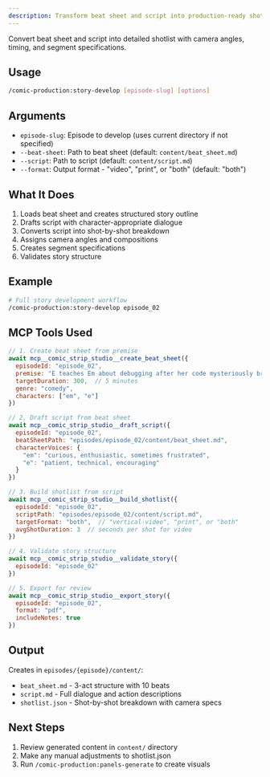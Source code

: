 ```yaml
---
description: Transform beat sheet and script into production-ready shotlist. Activates comic-director and storyboard-artist agents.
---
```


Convert beat sheet and script into detailed shotlist with camera angles, timing, and segment specifications.

## Usage

```bash
/comic-production:story-develop [episode-slug] [options]
```

## Arguments

- `episode-slug`: Episode to develop (uses current directory if not specified)
- `--beat-sheet`: Path to beat sheet (default: `content/beat_sheet.md`)
- `--script`: Path to script (default: `content/script.md`)
- `--format`: Output format - "video", "print", or "both" (default: "both")

## What It Does

1. Loads beat sheet and creates structured story outline
2. Drafts script with character-appropriate dialogue
3. Converts script into shot-by-shot breakdown
4. Assigns camera angles and compositions
5. Creates segment specifications
6. Validates story structure

## Example

```bash
# Full story development workflow
/comic-production:story-develop episode_02
```

## MCP Tools Used

```javascript
// 1. Create beat sheet from premise
await mcp__comic_strip_studio__create_beat_sheet({
  episodeId: "episode_02",
  premise: "E teaches Em about debugging after her code mysteriously breaks",
  targetDuration: 300,  // 5 minutes
  genre: "comedy",
  characters: ["em", "e"]
})

// 2. Draft script from beat sheet
await mcp__comic_strip_studio__draft_script({
  episodeId: "episode_02",
  beatSheetPath: "episodes/episode_02/content/beat_sheet.md",
  characterVoices: {
    "em": "curious, enthusiastic, sometimes frustrated",
    "e": "patient, technical, encouraging"
  }
})

// 3. Build shotlist from script
await mcp__comic_strip_studio__build_shotlist({
  episodeId: "episode_02",
  scriptPath: "episodes/episode_02/content/script.md",
  targetFormat: "both",  // "vertical-video", "print", or "both"
  avgShotDuration: 3  // seconds per shot for video
})

// 4. Validate story structure
await mcp__comic_strip_studio__validate_story({
  episodeId: "episode_02"
})

// 5. Export for review
await mcp__comic_strip_studio__export_story({
  episodeId: "episode_02",
  format: "pdf",
  includeNotes: true
})
```

## Output

Creates in `episodes/{episode}/content/`:
- `beat_sheet.md` - 3-act structure with 10 beats
- `script.md` - Full dialogue and action descriptions
- `shotlist.json` - Shot-by-shot breakdown with camera specs

## Next Steps

1. Review generated content in `content/` directory
2. Make any manual adjustments to shotlist.json
3. Run `/comic-production:panels-generate` to create visuals
